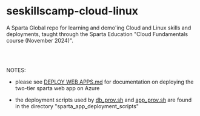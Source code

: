 # seskillscamp-cloud-linux
A Sparta Global repo for learning and demo'ing Cloud and Linux skills and deployments, taught through the Sparta Education "Cloud Fundamentals course (November 2024)". 

<br>
<br>

NOTES:

- please see [DEPLOY WEB APPS.md](<DEPLOY WEB APPS.md>) for documentation on deploying the two-tier sparta web app on Azure

- the deployment scripts used by [db_prov.sh](sparta_app_deployment_scripts/db_prov.sh) and [app_prov.sh](sparta_app_deployment_scripts/app_prov.sh) are found in the directory "sparta_app_deployment_scripts"


